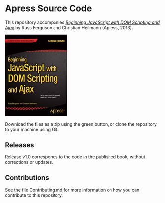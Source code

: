 # Apress Source Code

This repository accompanies [*Beginning JavaScript with DOM Scripting and Ajax*](http://www.apress.com/9781430250920) by Russ Ferguson and Christian Heilmann (Apress, 2013).

![Cover image](9781430250920.jpg)

Download the files as a zip using the green button, or clone the repository to your machine using Git.

## Releases

Release v1.0 corresponds to the code in the published book, without corrections or updates.

## Contributions

See the file Contributing.md for more information on how you can contribute to this repository.
